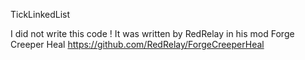 TickLinkedList

I did not write this code ! It was written by RedRelay in his mod Forge Creeper Heal https://github.com/RedRelay/ForgeCreeperHeal